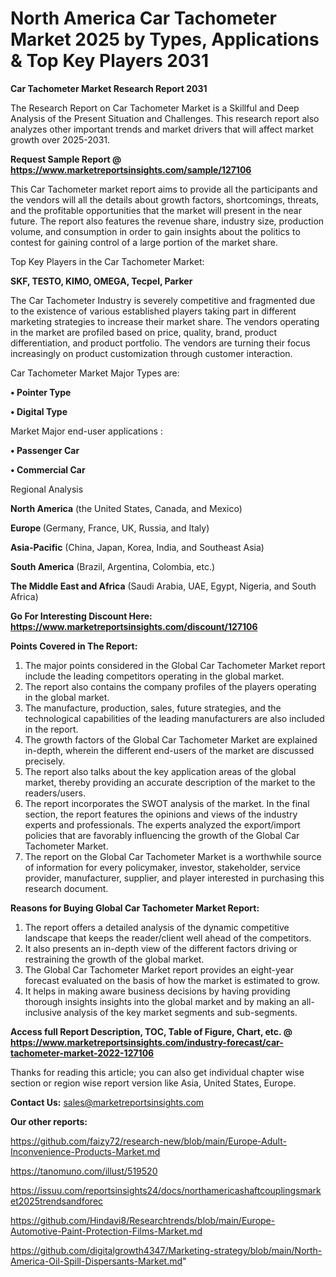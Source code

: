 # North America Car Tachometer Market 2025 by Types, Applications & Top Key Players 2031

<strong>Car Tachometer Market Research Report 2031</strong>

The Research Report on Car Tachometer Market is a Skillful and Deep Analysis of the Present Situation and Challenges. This research report also analyzes other important trends and market drivers that will affect market growth over 2025-2031.

<strong>Request Sample Report @ <a href=https://www.marketreportsinsights.com/sample/127106>https://www.marketreportsinsights.com/sample/127106</a></strong>

This Car Tachometer market report aims to provide all the participants and the vendors will all the details about growth factors, shortcomings, threats, and the profitable opportunities that the market will present in the near future. The report also features the revenue share, industry size, production volume, and consumption in order to gain insights about the politics to contest for gaining control of a large portion of the market share.

Top Key Players in the Car Tachometer Market:

<strong>SKF, TESTO, KIMO, OMEGA, Tecpel, Parker</strong>

The Car Tachometer Industry is severely competitive and fragmented due to the existence of various established players taking part in different marketing strategies to increase their market share. The vendors operating in the market are profiled based on price, quality, brand, product differentiation, and product portfolio. The vendors are turning their focus increasingly on product customization through customer interaction.

Car Tachometer Market Major Types are:

<strong>• Pointer Type

• Digital Type</strong>

Market Major end-user applications :

<strong>• Passenger Car

• Commercial Car</strong>

Regional Analysis

</u><strong><b>North America</b></strong> (the United States, Canada, and Mexico)

<strong><b>Europe </b></strong>(Germany, France, UK, Russia, and Italy)

<strong><b>Asia-Pacific</b></strong> (China, Japan, Korea, India, and Southeast Asia)

<strong><b>South America</b></strong> (Brazil, Argentina, Colombia, etc.)

<strong><b>The Middle East and Africa</b></strong> (Saudi Arabia, UAE, Egypt, Nigeria, and South Africa)

<strong>Go For Interesting Discount Here: <a href=https://www.marketreportsinsights.com/discount/127106>https://www.marketreportsinsights.com/discount/127106</a></strong>

<strong>Points Covered in The Report:</strong>
<ol>
  <li>The major points considered in the Global Car Tachometer Market report include the leading competitors operating in the global market.</li>
  <li>The report also contains the company profiles of the players operating in the global market.</li>
  <li>The manufacture, production, sales, future strategies, and the technological capabilities of the leading manufacturers are also included in the report.</li>
  <li>The growth factors of the Global Car Tachometer Market are explained in-depth, wherein the different end-users of the market are discussed precisely.</li>
  <li>The report also talks about the key application areas of the global market, thereby providing an accurate description of the market to the readers/users.</li>
  <li>The report incorporates the SWOT analysis of the market. In the final section, the report features the opinions and views of the industry experts and professionals. The experts analyzed the export/import policies that are favorably influencing the growth of the Global Car Tachometer Market.</li>
  <li>The report on the Global Car Tachometer Market is a worthwhile source of information for every policymaker, investor, stakeholder, service provider, manufacturer, supplier, and player interested in purchasing this research document.</li>
</ol>
<strong>Reasons for Buying Global Car Tachometer Market Report:</strong>

<ol>
  <li>The report offers a detailed analysis of the dynamic competitive landscape that keeps the reader/client well ahead of the competitors.</li>
  <li>It also presents an in-depth view of the different factors driving or restraining the growth of the global market.</li>
  <li>The Global Car Tachometer Market report provides an eight-year forecast evaluated on the basis of how the market is estimated to grow.</li>
  <li>It helps in making aware business decisions by having providing thorough insights insights into the global market and by making an all-inclusive analysis of the key market segments and sub-segments.</li>
</ol>
<strong>Access full Report Description, TOC, Table of Figure, Chart, etc. @ <a href=https://www.marketreportsinsights.com/industry-forecast/car-tachometer-market-2022-127106>https://www.marketreportsinsights.com/industry-forecast/car-tachometer-market-2022-127106</a></strong>


Thanks for reading this article; you can also get individual chapter wise section or region wise report version like Asia, United States, Europe.

<strong>Contact Us:</strong>
sales@marketreportsinsights.com

<strong>Our other reports:</strong>

<a href=https://github.com/faizy72/research-new/blob/main/Europe-Adult-Inconvenience-Products-Market.md>https://github.com/faizy72/research-new/blob/main/Europe-Adult-Inconvenience-Products-Market.md</a>

<a href=https://tanomuno.com/illust/519520>https://tanomuno.com/illust/519520</a>

<a href=https://issuu.com/reportsinsights24/docs/northamericashaftcouplingsmarket2025trendsandforec>https://issuu.com/reportsinsights24/docs/northamericashaftcouplingsmarket2025trendsandforec</a>

<a href=https://github.com/Hindavi8/Researchtrends/blob/main/Europe-Automotive-Paint-Protection-Films-Market.md>https://github.com/Hindavi8/Researchtrends/blob/main/Europe-Automotive-Paint-Protection-Films-Market.md</a>

<a href=https://github.com/digitalgrowth4347/Marketing-strategy/blob/main/North-America-Oil-Spill-Dispersants-Market.md>https://github.com/digitalgrowth4347/Marketing-strategy/blob/main/North-America-Oil-Spill-Dispersants-Market.md</a>"

